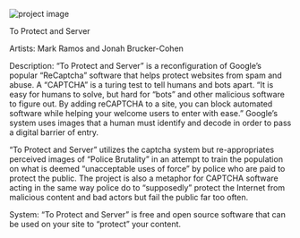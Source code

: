 ![project image](http://www.coin-operated.com/wp-content/uploads/2020/07/protectandserver.jpg)

To Protect and Server

Artists: Mark Ramos and Jonah Brucker-Cohen

Description: “To Protect and Server” is a reconfiguration of Google’s popular “ReCaptcha” software that helps protect websites from spam and abuse.  A “CAPTCHA” is a turing test to tell humans and bots apart. “It is easy for humans to solve, but hard for “bots” and other malicious software to figure out. By adding reCAPTCHA to a site, you can block automated software while helping your welcome users to enter with ease.” Google’s system uses images that a human must identify and decode in order to pass a digital barrier of entry.

 “To Protect and Server” utilizes the captcha system but re-appropriates perceived images of “Police Brutality” in an attempt to train the population on what is deemed “unacceptable uses of force” by police who are paid to protect the public. The project is also a metaphor for CAPTCHA software acting in the same way police do to “supposedly” protect the Internet from malicious content and bad actors but fail the public far too often.

System:
“To Protect and Server” is free and open source software that can be used on your site to “protect” your content.
